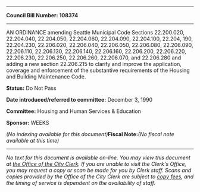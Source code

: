 

********

**Council Bill Number: 108374**
********

 AN ORDINANCE amending Seattle Municipal Code Sections 22.200.020, 22.204.040, 22.204.050, 22.204.060, 22.204.090, 22.204.100, 22.204, 190, 22.204.230, 22.206.020, 22.206.040, 22.206.050, 22.206.080, 22.206.090, 22.206.110, 22.206.130, 22.206.140, 22.206.160, 22.206.200, 22.206.220, 22.206.230, 22.206.250, 22.206.260, 22.206.070, and 22.206.280 and adding a new section 22.206.215 to clarify and improve the application, coverage and enforcement of the substantive requirements of the Housing and Building Maintenance Code.

**Status:** Do Not Pass
   
   
**Date introduced/referred to committee:** December 3, 1990
   
**Committee:** Housing and Human Services & Education
   
**Sponsor:** WEEKS
   
   
_(No indexing available for this document)_**Fiscal Note:**_(No fiscal note available at this time)_
********

_No text for this document is available on-line. You may view this document at [the Office of the City Clerk](http://www.seattle.gov/leg/clerk/contactUs.htm). If you are unable to visit the Clerk's Office, you may request a copy or scan be made for you by Clerk staff. Scans and copies provided by the Office of the City Clerk are subject to [copy fees](http://clerk.seattle.gov/~public/clerkfees.htm), and the timing of service is dependent on the availability of staff._

